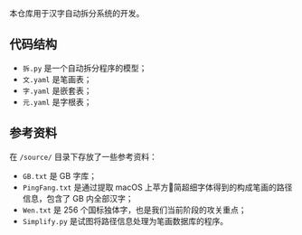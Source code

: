 本仓库用于汉字自动拆分系统的开发。

## 代码结构

- `拆.py` 是一个自动拆分程序的模型；
- `文.yaml` 是笔画表；
- `字.yaml` 是嵌套表；
- `元.yaml` 是字根表；


## 参考资料

在 `/source/` 目录下存放了一些参考资料：

- `GB.txt` 是 GB 字库；
- `PingFang.txt` 是通过提取 macOS 上苹方简超细字体得到的构成笔画的路径信息，包含了 GB 内全部汉字；
- `Wen.txt` 是 256 个国标独体字，也是我们当前阶段的攻关重点；
- `Simplify.py` 是试图将路径信息处理为笔画数据库的程序。